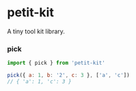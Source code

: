 # petit-kit
A tiny tool kit library.

### pick

```js
import { pick } from 'petit-kit'

pick({ a: 1, b: '2', c: 3 }, ['a', 'c'])
// { 'a': 1, 'c': 3 }
```
